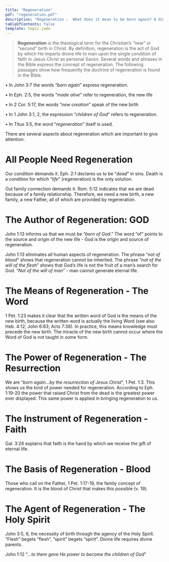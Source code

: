 ```yaml
---
title: "Regeneration"
pdf: "regeneration.pdf"
description: "Regeneration -  What does it mean to be born again? A discussion of the words referring to a believer's new life in Christ."
tableOfContents: false
template: topic.jade
---
```


> **Regeneration** is the theological term for the Christian’s “new” or “second” birth in Christ. By definition, regeneration is the act of God by which He imparts divine life to man upon the single condition of faith in Jesus Christ as personal Savior. Several words and phrases in the Bible express the concept of regeneration. The following passages show how frequently the doctrine of regeneration is found in the Bible.

• In John 3:7 the words “_born again_” express regeneration.

• In Eph. 2:5, the words “_made alive_” refer to regeneration, the new life

• In 2 Cor. 5:17, the words “_new creation_” speak of the new birth

• In 1 John 3:1, 2, the expression “_children of God_” refers to regeneration.

• In Titus 3:5, the word “_regeneration_” itself is used.

There are several aspects about regeneration which are important to give attention.

# All People Need Regeneration

Our condition demands it. Eph. 2:1 declares us to be “_dead_” in sins. Death is a condition for which “_life_” (regeneration) is the only solution.

Out family connection demands it. Rom. 5:12 indicates that we are dead because of a family relationship. Therefore, we need a new birth, a new family, a new Father, all of which are provided by regeneration.

# The Author of Regeneration: GOD

John 1:13 informs us that we must be “_born of God_.” The word “of” points to the source and origin of the new life - God is the origin and source of regeneration.

John 1:13 eliminates all human aspects of regeneration. The phrase “_not of blood_” shows that regeneration cannot be inherited. The phrase “_not of the will of the flesh_” shows that God’s life is not the fruit of a man’s search for God. “_Not of the will of man_” - man cannot generate eternal life.

# The Means of Regeneration - The Word

1 Pet. 1:23 makes it clear that the written word of God is the means of the new birth, because the written word is actually the living Word (see also Heb. 4:12; John 6:63; Acts 7:38). In practice, this means knowledge must precede the new birth. The miracle of the new birth cannot occur where the Word of God is not taught in some form.

# The Power of Regeneration - The Resurrection

We are “_born again…by the resurrection of Jesus Christ_”, 1 Pet. 1:3. This shows us the kind of power needed for regeneration. According to Eph. 1:19-20 the power that raised Christ from the dead is the greatest power ever displayed. This same power is applied in bringing regeneration to us.

# The Instrument of Regeneration - Faith

Gal. 3:26 explains that faith is the hand by which we receive the gift of eternal life.

# The Basis of Regeneration - Blood

Those who call on the Father, 1 Pet. 1:17-19, the family concept of regeneration. It is the blood of Christ that makes this possible (v. 19).

# The Agent of Regeneration - The Holy Spirit

John 3:5, 6, the necessity of birth through the agency of the Holy Spirit. “Flesh” begets “flesh”, “spirit” begets “spirit”. Divine life requires divine parents.

John 1:12 “_…to them gave He power to become the children of God_”

